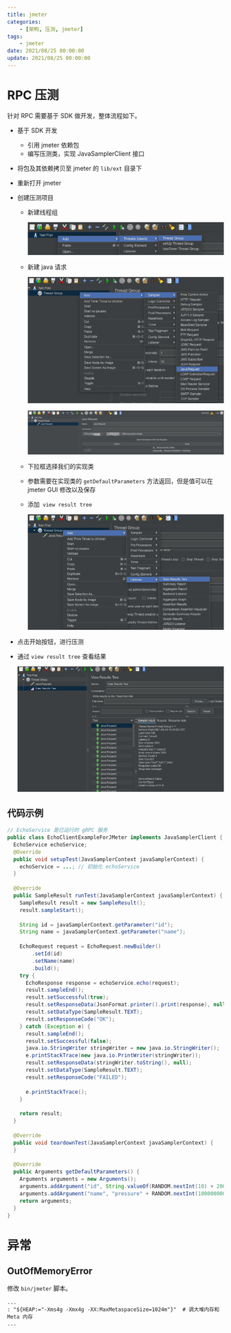 ```yaml
---
title: jmeter
categories: 
    - [架构, 压测, jmeter]
tags:
    - jmeter
date: 2021/08/25 00:00:00
update: 2021/08/25 00:00:00
---
```


# RPC 压测

针对 RPC 需要基于 SDK 做开发，整体流程如下。

- 基于 SDK 开发

  - 引用 jmeter 依赖包
  - 编写压测类，实现 JavaSamplerClient 接口

- 将包及其依赖拷贝至 jmeter 的 `lib/ext` 目录下

- 重新打开 jmeter

- 创建压测项目

  - 新建线程组

    ![image-20210825164558728](jmeter/image-20210825164558728.png)

  - 新建 java 请求

    ![image-20210825164643817](jmeter/image-20210825164643817.png)

    ![image-20210825164927950](jmeter/image-20210825164927950.png)

  - 下拉框选择我们的实现类

  - 参数需要在实现类的 `getDefaultParameters` 方法返回，但是值可以在 jmeter GUI 修改以及保存

  - 添加` view result tree`

    ![image-20210825165136784](jmeter/image-20210825165136784.png)

- 点击开始按钮，进行压测

- 通过 `view result tree` 查看结果

  ![image-20210825165307925](jmeter/image-20210825165307925.png)

## 代码示例

```java
// EchoService 是已运行的 gRPC 服务
public class EchoClientExampleForJMeter implements JavaSamplerClient {
  EchoService echoService;
  @Override
  public void setupTest(JavaSamplerContext javaSamplerContext) {
    echoService = ...; // 初始化 echoService
  }

  @Override
  public SampleResult runTest(JavaSamplerContext javaSamplerContext) {
    SampleResult result = new SampleResult();
    result.sampleStart();
    
    String id = javaSamplerContext.getParameter("id");
    String name = javaSamplerContext.getParameter("name");

    EchoRequest request = EchoRequest.newBuilder()
        .setId(id)
        .setName(name)
        .build();
    try {
      EchoResponse response = echoService.echo(request);
      result.sampleEnd();
      result.setSuccessful(true);
      result.setResponseData(JsonFormat.printer().print(response), null);
      result.setDataType(SampleResult.TEXT);
      result.setResponseCode("OK");
    } catch (Exception e) {
      result.sampleEnd();
      result.setSuccessful(false);
      java.io.StringWriter stringWriter = new java.io.StringWriter();
      e.printStackTrace(new java.io.PrintWriter(stringWriter));
      result.setResponseData(stringWriter.toString(), null);
      result.setDataType(SampleResult.TEXT);
      result.setResponseCode("FAILED");

      e.printStackTrace();
    }

    return result;
  }

  @Override
  public void teardownTest(JavaSamplerContext javaSamplerContext) {
  }

  @Override
  public Arguments getDefaultParameters() {
    Arguments arguments = new Arguments();
    arguments.addArgument("id", String.valueOf(RANDOM.nextInt(10) + 2000));
    arguments.addArgument("name", "pressure" + RANDOM.nextInt(100000000) + 10000000);
    return arguments;
  }
}
```

# 异常

## OutOfMemoryError

修改 `bin/jmeter` 脚本。

```shell
...
: "${HEAP:="-Xms4g -Xmx4g -XX:MaxMetaspaceSize=1024m"}"  # 调大堆内存和 Meta 内存
...
```

